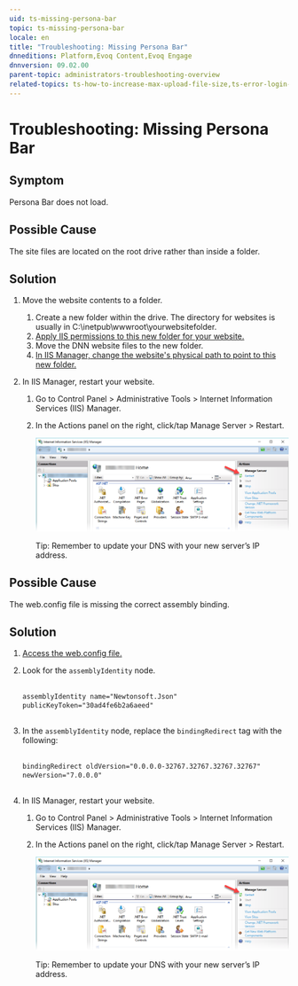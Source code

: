 ```yaml
---
uid: ts-missing-persona-bar
topic: ts-missing-persona-bar
locale: en
title: "Troubleshooting: Missing Persona Bar"
dnneditions: Platform,Evoq Content,Evoq Engage
dnnversion: 09.02.00
parent-topic: administrators-troubleshooting-overview
related-topics: ts-how-to-increase-max-upload-file-size,ts-error-login-ip-filtering-is-currently-disabled,ts-error-another-user-has-taken-action-on-the-page,ts-error-unknown-server-tag-DNNComboBox,ts-error-could-not-load-awssdk,ts-error-sql-timeout,ts-error-argumentnullexception-after-move-upgrade,ts-install-missing-resources,ts-mixed-content-ssl,ts-broken-profile-image,ts-page-remains-in-draft,ts-unable-to-remove-page-redirect-urls,ts-site-theme-not-loading,ts-incomplete-content-localization
---
```


# Troubleshooting: Missing Persona Bar

## Symptom

Persona Bar does not load.

## Possible Cause

The site files are located on the root drive rather than inside a folder.

## Solution

1.  Move the website contents to a folder.
    1.  Create a new folder within the drive. The directory for websites is usually in C:\\inetpub\\wwwroot\\yourwebsitefolder.
    2.  [Apply IIS permissions to this new folder for your website.](xref:set-up-dnn-folder)
    3.  Move the DNN website files to the new folder.
    4.  [In IIS Manager, change the website's physical path to point to this new folder.](xref:set-up-iis#tsk-set-up-iis__point-to-DNN-folder)
2.  In IIS Manager, restart your website.
    
    1.  Go to Control Panel \> Administrative Tools \> Internet Information Services (IIS) Manager.
        
    2.  In the Actions panel on the right, click/tap Manage Server \> Restart.
        
          
        
        ![IIS Manager - Restart](/images/scr-IISManager-restart.png)
        
          
        
        Tip: Remember to update your DNS with your new server’s IP address.
        

## Possible Cause

The web.config file is missing the correct assembly binding.

## Solution

1.  [Access the web.config file.](xref:access-web-config)
2.  Look for the `assemblyIdentity` node.
    
    ```
    
    assemblyIdentity name="Newtonsoft.Json" publicKeyToken="30ad4fe6b2a6aeed"
    						
    ```
    
3.  In the `assemblyIdentity` node, replace the `bindingRedirect` tag with the following:
    
    ```
    
    bindingRedirect oldVersion="0.0.0.0-32767.32767.32767.32767" newVersion="7.0.0.0"
    						
    ```
    
4.  In IIS Manager, restart your website.
    
    1.  Go to Control Panel \> Administrative Tools \> Internet Information Services (IIS) Manager.
        
    2.  In the Actions panel on the right, click/tap Manage Server \> Restart.
        
          
        
        ![IIS Manager - Restart](/images/scr-IISManager-restart.png)
        
          
        
        Tip: Remember to update your DNS with your new server’s IP address.